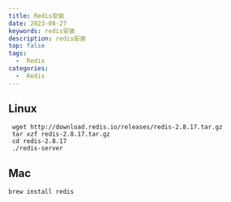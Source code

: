 ```yaml
---
title: Redis安装
date: 2023-08-27
keywords: redis安装
description: redis安装
top: false
tags:
  -  Redis
categories:
  -  Redis
---
```


## Linux

```shell
 wget http://download.redis.io/releases/redis-2.8.17.tar.gz
 tar xzf redis-2.8.17.tar.gz
 cd redis-2.8.17
 ./redis-server
```


## Mac
    brew install redis 

